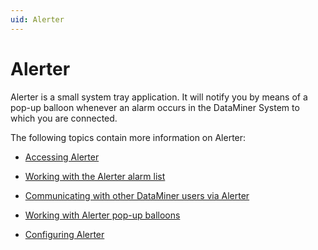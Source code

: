 ```yaml
---
uid: Alerter
---
```


# Alerter

Alerter is a small system tray application. It will notify you by means of a pop-up balloon whenever an alarm occurs in the DataMiner System to which you are connected.

The following topics contain more information on Alerter:

- [Accessing Alerter](xref:Accessing_Alerter)

- [Working with the Alerter alarm list](xref:Working_with_the_Alerter_alarm_list)

- [Communicating with other DataMiner users via Alerter](xref:Communicating_with_other_DataMiner_users_via_Alerter)

- [Working with Alerter pop-up balloons](xref:Working_with_Alerter_pop-up_balloons#working-with-alerter-pop-up-balloons)

- [Configuring Alerter](xref:Configuring_Alerter)
